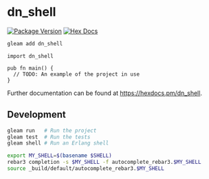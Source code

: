 # dn_shell

[![Package Version](https://img.shields.io/hexpm/v/dn_shell)](https://hex.pm/packages/dn_shell)
[![Hex Docs](https://img.shields.io/badge/hex-docs-ffaff3)](https://hexdocs.pm/dn_shell/)

```sh
gleam add dn_shell
```

```gleam
import dn_shell

pub fn main() {
  // TODO: An example of the project in use
}
```

Further documentation can be found at <https://hexdocs.pm/dn_shell>.

## Development

```sh
gleam run   # Run the project
gleam test  # Run the tests
gleam shell # Run an Erlang shell
```

```zsh
export MY_SHELL=$(basename $SHELL)
rebar3 completion -s $MY_SHELL -f autocomplete_rebar3.$MY_SHELL
source _build/default/autocomplete_rebar3.$MY_SHELL
```
